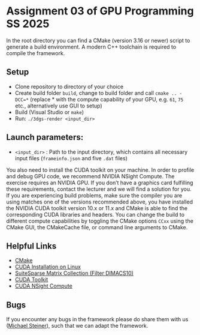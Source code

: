 # Assignment 03 of GPU Programming SS 2025

In the root directory you can find a CMake (version 3.16 or newer) script to generate a
build environment. A modern C++ toolchain is required to compile the framework.

## Setup
* Clone repository to directory of your choice
* Create build folder `build`, change to build folder and call `cmake .. -DCC=*`
(replace * with the compute capability of your GPU, e.g. `61`, `75` etc., alternatively use GUI to setup)
* Build (Visual Studio or `make`)
* Run: `./3dgs-render <input_dir>`

## Launch parameters:
* `<input_dir>` : Path to the input directory, which contains all necessary input files (`frameinfo.json` and five `.dat` files)

You also need to install the CUDA toolkit on your machine. In order to profile and debug GPU code, we recommend NVIDIA NSight Compute. The exercise requires an NVIDIA GPU. If you don’t have a graphics card fulfilling these requirements, contact the lecturer and we will find a solution for you. If you are experiencing build problems, make sure the compiler you are using matches one of the versions recommended above, you have installed the NVIDIA CUDA toolkit version 10.x or 11.x and CMake is able to find the corresponding CUDA libraries and headers. You can change the build to different compute capabilities by toggling the CMake options `CCxx` using the CMake GUI, the CMakeCache file, or command line arguments to CMake.

## Helpful Links
* [CMake](http://www.cmake.org/)
* [CUDA Installation on Linux](http://docs.nvidia.com/cuda/cuda-installation-guide-linux/index.html)
* [SuiteSparse Matrix Collection (Filter DIMACS10)](https://sparse.tamu.edu/DIMACS10)
* [CUDA Toolkit](https://developer.nvidia.com/cuda-toolkit)
* [CUDA NSight Compute](https://developer.nvidia.com/nsight-compute)


## Bugs
If you encounter any bugs in the framework please do share them with us ([Michael Steiner](mailto:michael.steiner@tugraz.at?subject=[Ass03]%20Bug%20Report)), such
that we can adapt the framework.
